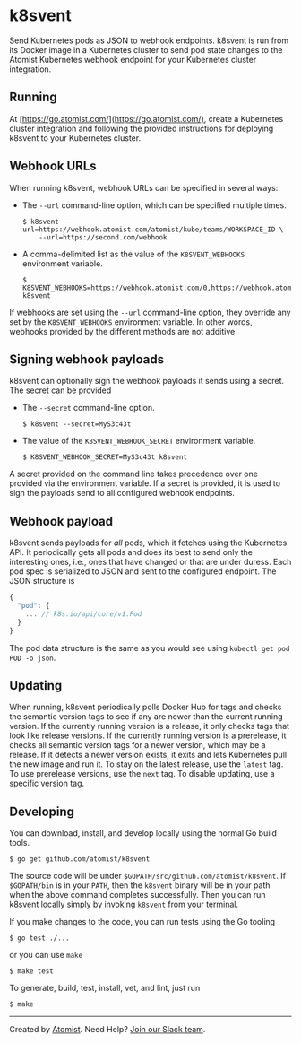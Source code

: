 # k8svent

Send Kubernetes pods as JSON to webhook endpoints. k8svent is run
from its Docker image in a Kubernetes cluster to send pod state
changes to the Atomist Kubernetes webhook endpoint for your Kubernetes
cluster integration.

## Running

At [https://go.atomist.com/](https://go.atomist.com/), create a
Kubernetes cluster integration and following the provided instructions
for deploying k8svent to your Kubernetes cluster.

## Webhook URLs

When running k8svent, webhook URLs can be specified in several ways:

-   The `--url` command-line option, which can be specified
    multiple times.

        $ k8svent --url=https://webhook.atomist.com/atomist/kube/teams/WORKSPACE_ID \
            --url=https://second.com/webhook

-   A comma-delimited list as the value of the `K8SVENT_WEBHOOKS`
    environment variable.

        $ K8SVENT_WEBHOOKS=https://webhook.atomist.com/0,https://webhook.atomist.com/1 k8svent

If webhooks are set using the `--url` command-line option, they
override any set by the `K8SVENT_WEBHOOKS` environment variable. In
other words, webhooks provided by the different methods are not
additive.

## Signing webhook payloads

k8svent can optionally sign the webhook payloads it sends using a
secret. The secret can be provided

-   The `--secret` command-line option.

        $ k8svent --secret=MyS3c43t

-   The value of the `K8SVENT_WEBHOOK_SECRET` environment variable.

        $ K8SVENT_WEBHOOK_SECRET=MyS3c43t k8svent

A secret provided on the command line takes precedence over one
provided via the environment variable. If a secret is provided, it is
used to sign the payloads send to all configured webhook endpoints.

## Webhook payload

k8svent sends payloads for _all_ pods, which it fetches using the
Kubernetes API. It periodically gets all pods and does its best to
send only the interesting ones, i.e., ones that have changed or that
are under duress. Each pod spec is serialized to JSON and sent to the
configured endpoint. The JSON structure is

```javascript
{
  "pod": {
    ... // k8s.io/api/core/v1.Pod
  }
}
```

The pod data structure is the same as you would see using `kubectl get pod POD -o json`.

## Updating

When running, k8svent periodically polls Docker Hub for tags and
checks the semantic version tags to see if any are newer than the
current running version. If the currently running version is a
release, it only checks tags that look like release versions. If the
currently running version is a prerelease, it checks all semantic
version tags for a newer version, which may be a release. If it
detects a newer version exists, it exits and lets Kubernetes pull the
new image and run it. To stay on the latest release, use the `latest`
tag. To use prerelease versions, use the `next` tag. To disable
updating, use a specific version tag.

## Developing

You can download, install, and develop locally using the normal Go
build tools.

```
$ go get github.com/atomist/k8svent
```

The source code will be under `$GOPATH/src/github.com/atomist/k8svent`.
If `$GOPATH/bin` is in your `PATH`, then the `k8svent` binary will be
in your path when the above command completes successfully. Then you
can run k8svent locally simply by invoking `k8svent` from your terminal.

If you make changes to the code, you can run tests using the Go
tooling

```
$ go test ./...
```

or you can use `make`

```
$ make test
```

To generate, build, test, install, vet, and lint, just run

```
$ make
```

---

Created by [Atomist][atomist].
Need Help? [Join our Slack team][slack].

[atomist]: https://atomist.com/ "Atomist - Automate All the Software Things"
[slack]: https://join.atomist.com/ "Atomist Community Slack Workspace"
